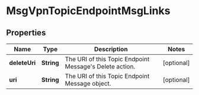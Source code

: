 
# MsgVpnTopicEndpointMsgLinks

## Properties
Name | Type | Description | Notes
------------ | ------------- | ------------- | -------------
**deleteUri** | **String** | The URI of this Topic Endpoint Message&#39;s Delete action. |  [optional]
**uri** | **String** | The URI of this Topic Endpoint Message object. |  [optional]




